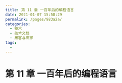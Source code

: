 ```yaml
---
title: 第 11 章 一百年后的编程语言
date: 2021-01-07 15:58:29
permalink: /pages/983a2a/
categories:
  - 技术
  - 技术文档
  - 黑客与画家
tags:
  - 
---
```

# 第 11 章 一百年后的编程语言